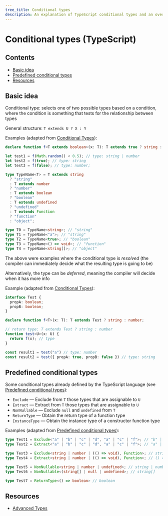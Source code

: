 ```yaml
---
tree_title: Conditional types
description: An explanation of TypeScript conditional types and an overview of some useful predefined ones
---
```


# Conditional types (TypeScript)

## Contents

-   [Basic idea](#basic-idea)
-   [Predefined conditional types](#predefined-conditional-types)
-   [Resources](#resources)

## Basic idea

Conditional type: selects one of two possible types based on a condition, where the condition is something that tests for the relationship between types

General structure: `T extends U ? X : Y`

Examples (adapted from [Conditional Types](https://www.typescriptlang.org/docs/handbook/advanced-types.html#conditional-types)):

```typescript
declare function f<T extends boolean>(x: T): T extends true ? string : number;

let test1 = f(Math.random() < 0.5); // type: string | number
let test2 = f(true); // type: string
let test3 = f(false); // type: number;
```

```typescript
type TypeName<T> = T extends string
  ? "string"
  : T extends number
  ? "number"
  : T extends boolean
  ? "boolean"
  : T extends undefined
  ? "undefined"
  : T extends Function
  ? "function"
  : "object";

type T0 = TypeName<string>; // "string"
type T1 = TypeName<"a">; // "string"
type T2 = TypeName<true>; // "boolean"
type T3 = TypeName<() => void>; // "function"
type T4 = TypeName<string[]>; // "object"
```

The above were examples where the conditional type is _resolved_ (the compiler can immediately decide what the resulting type is going to be)

Alternatively, the type can be _deferred_, meaning the compiler will decide when it has more info

Example (adapted from [Conditional Types](https://www.typescriptlang.org/docs/handbook/advanced-types.html#conditional-types)):

```typescript
interface Test {
  propA: boolean;
  propB: boolean;
}

declare function f<T>(x: T): T extends Test ? string : number;

// return type: T extends Test ? string : number
function test<U>(x: U) {
  return f(x); // type
}

const result1 = test("a") // type: number
const result2 = test({ propA: true, propB: false }) // type: string
```

## Predefined conditional types

Some conditional types already defined by the TypeScript language (see [Predefined conditional types](https://www.typescriptlang.org/docs/handbook/advanced-types.html#predefined-conditional-types)):

-   `Exclude` — Exclude from `T` those types that are assignable to `U`
-   `Extract` — Extract from `T` those types that are assignable to `U`
-   `NonNullable` — Exclude `null` and `undefined` from `T`
-   `ReturnType` — Obtain the return type of a function type
-   `InstanceType` — Obtain the instance type of a constructor function type

Examples (adapted from [Predefined conditional types](https://www.typescriptlang.org/docs/handbook/advanced-types.html#predefined-conditional-types)):

```typescript
type Test1 = Exclude<"a" | "b" | "c" | "d", "a" | "c" | "f">; // "b" | "d"
type Test2 = Extract<"a" | "b" | "c" | "d", "a" | "c" | "f">; // "a" | "c"

type Test3 = Exclude<string | number | (() => void), Function>; // string | number
type Test4 = Extract<string | number | (() => void), Function>; // () => void

type Test5 = NonNullable<string | number | undefined>; // string | number
type Test6 = NonNullable<(string[] | null | undefined>; // string[]

type Test7 = ReturnType<() => boolean> // boolean
```

## Resources

-   [Advanced Types](https://www.typescriptlang.org/docs/handbook/advanced-types.html)
